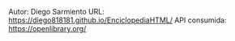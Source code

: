 
Autor: Diego Sarmiento
URL: https://diego818181.github.io/EnciclopediaHTML/
API consumida: https://openlibrary.org/ 